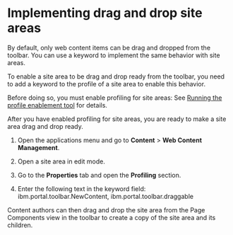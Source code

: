 # Implementing drag and drop site areas

By default, only web content items can be drag and dropped from the toolbar. You can use a keyword to implement the same behavior with site areas.

To enable a site area to be drag and drop ready from the toolbar, you need to add a keyword to the profile of a site area to enable this behavior.

Before doing so, you must enable profiling for site areas: See [Running the profile enablement tool](../../../../../manage_content/wcm_configuration/wcm_adm_tools/wcm_admin_profile_enable.md) for details.

After you have enabled profiling for site areas, you are ready to make a site area drag and drop ready.

1.  Open the applications menu and go to **Content** \> **Web Content Management**.

2.  Open a site area in edit mode.

3.  Go to the **Properties** tab and open the **Profiling** section.

4.  Enter the following text in the keyword field: ibm.portal.toolbar.NewContent, ibm.portal.toolbar.draggable


Content authors can then drag and drop the site area from the Page Components view in the toolbar to create a copy of the site area and its children.
